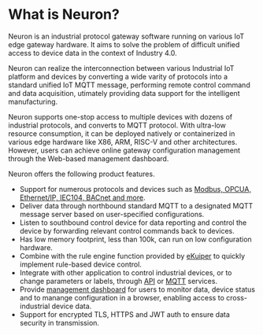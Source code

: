 # What is Neuron?

Neuron is an industrial protocol gateway software running on various IoT edge gateway hardware. It aims to solve the problem of difficult unified access to device data in the context of Industry 4.0.

Neuron can realize the interconnection between various Industrial IoT platform and devices by converting a wide varity of protocols into a standard unified IoT MQTT message, performing remote control command and data acquisition, utimately providing data support for the intelligent manufacturing.

Neuron supports one-stop access to multiple devices with dozens of industrial protocols, and converts to MQTT protocol. With ultra-low resource consumption, it can be deployed natively or containerized in various edge hardware like X86, ARM, RISC-V and other architectures. However, users can achieve online gateway configuration management through the Web-based management dashboard.

Neuron offers the following product features.

- Support for numerous protocols and devices such as [Modbus, OPCUA, Ethernet/IP, IEC104, BACnet and more](module-plugins/module-list.md).
- Deliver data through northbound standard MQTT to a designated MQTT message server based on user-specified configurations.
- Listen to southbound control device for data reporting and control the device by forwarding relevant control commands back to devices.
- Has low memory footprint, less than 100k, can run on low configuration hardware.
- Combine with the rule engine function provided by [eKuiper](https://www.lfedge.org/projects/ekuiper) to quickly implement rule-based device control.
- Integrate with other application to control industrial devices, or to change parameters or labels, through [API](api.md) or [MQTT](mqtt.md) services.
- Provide [management dashboard](dashboard-operation/login.md) for users to monitor data, device status and to manange configuration in a browser, enabling access to cross-industrial device data.
- Support for encrypted TLS, HTTPS and JWT auth to ensure data security in transmission.
